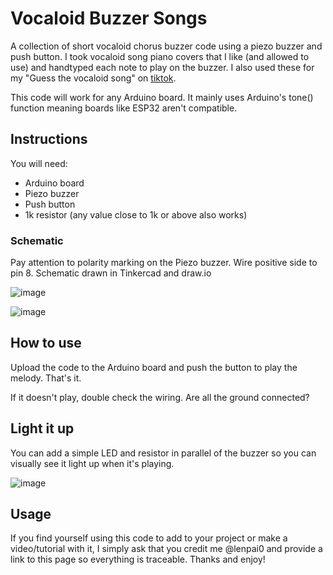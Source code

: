 # Vocaloid Buzzer Songs
A collection of short vocaloid chorus buzzer code using a piezo buzzer and push button. I took vocaloid song piano covers that I like (and allowed to use) and handtyped each note to play on the buzzer. I also used these for my "Guess the vocaloid song" on [tiktok](https://www.tiktok.com/@lenpai0). 

This code will work for any Arduino board. It mainly uses Arduino's tone() function meaning boards like ESP32 aren't compatible.

## Instructions
You will need:
- Arduino board
- Piezo buzzer
- Push button
- 1k resistor (any value close to 1k or above also works)

### Schematic
Pay attention to polarity marking on the Piezo buzzer. Wire positive side to pin 8. Schematic drawn in Tinkercad and draw.io

![image](https://github.com/user-attachments/assets/043489cf-94dc-4b3a-8fb2-0ebe3cade53b)

![image](https://github.com/user-attachments/assets/248f6135-9f46-439d-959a-88048be92138)


## How to use
Upload the code to the Arduino board and push the button to play the melody. That's it. 

If it doesn't play, double check the wiring. Are all the ground connected?

## Light it up
You can add a simple LED and resistor in parallel of the buzzer so you can visually see it light up when it's playing. 

![image](https://github.com/user-attachments/assets/d2063ca4-4228-4db7-9f6e-ec90d3d4e031)

## Usage
If you find yourself using this code to add to your project or make a video/tutorial with it, I simply ask that you credit me @lenpai0 and provide a link to this page so everything is traceable. Thanks and enjoy!

